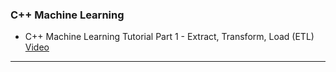 ### C++ Machine Learning

- C++ Machine Learning Tutorial Part 1 - Extract, Transform, Load (ETL) [Video](https://www.youtube.com/watch?v=E1K9SZCm0fQ)


---
